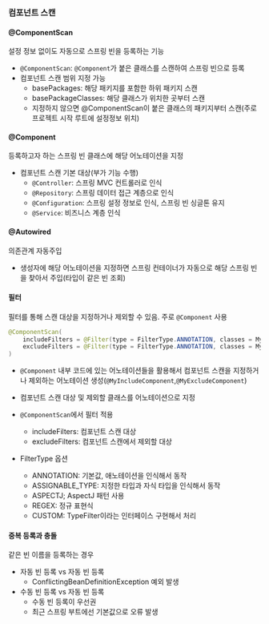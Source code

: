 ### 컴포넌트 스캔

#### @ComponentScan
설정 정보 없이도 자동으로 스프링 빈을 등록하는 기능

- `@ComponentScan`: `@Component`가 붙은 클래스를 스캔하여 스프링 빈으로 등록
- 컴포넌트 스캔 범위 지정 가능
  - basePackages: 해당 패키지를 포함한 하위 패키지 스캔
  - basePackageClasses: 해당 클래스가 위치한 곳부터 스캔
  - 지정하지 않으면 @ComponentScan이 붙은 클래스의 패키지부터 스캔(주로 프로젝트 시작 루트에 설정정보 위치)

#### @Component

등록하고자 하는 스프링 빈 클래스에 해당 어노테이션을 지정
- 컴포넌트 스캔 기본 대상(부가 기능 수행)
  - `@Controller`: 스프링 MVC 컨트롤러로 인식
  - `@Repository`: 스프링 데이터 접근 계층으로 인식
  - `@Configuration`: 스프링 설정 정보로 인식, 스프링 빈 싱글톤 유지
  - `@Service`: 비즈니스 계층 인식

#### @Autowired
의존관계 자동주입
  - 생성자에 해당 어노테이션을 지정하면 스프링 컨테이너가 자동으로 해당 스프링 빈을 찾아서 주입(타입이 같은 빈 조회)

#### 필터

필터를 통해 스캔 대상을 지정하거나 제외할 수 있음.
주로 `@Component` 사용


``` java
@ComponentScan(
    includeFilters = @Filter(type = FilterType.ANNOTATION, classes = MyIncludeComponent.class),
    excludeFilters = @Filter(type = FilterType.ANNOTATION, classes = MyExcludeComponent.class)
)
```

- `@Component` 내부 코드에 있는 어노테이션들을 활용해서 컴포넌트 스캔을 지정하거나 제외하는 어노테이션 생성(`@MyIncludeComponent`,`@MyExcludeComponent`)
- 컴포넌트 스캔 대상 및 제외할 클래스를 어노테이션으로 지정
- `@ComponentScan`에서 필터 적용
  - includeFilters: 컴포넌트 스캔 대상
  - excludeFilters: 컴포넌트 스캔에서 제외할 대상
  

- FilterType 옵션
  - ANNOTATION: 기본값, 애노테이션을 인식해서 동작
  - ASSIGNABLE_TYPE: 지정한 타입과 자식 타입을 인식해서 동작
  - ASPECTJ; AspectJ 패턴 사용
  - REGEX: 정규 표현식
  - CUSTOM: TypeFilter이라는 인터페이스 구현해서 처리


#### 중복 등록과 충돌

같은 빈 이름을 등록하는 경우
- 자동 빈 등록 vs 자동 빈 등록
  - ConflictingBeanDefinitionException 예외 발생
- 수동 빈 등록 vs 자동 빈 등록
  - 수동 빈 등록이 우선권
  - 최근 스프링 부트에선 기본값으로 오류 발생